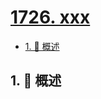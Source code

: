 # [1726. xxx](https://github.com/Tdahuyou/TNotes.leetcode/tree/main/notes/1726.%20xxx)

<!-- region:toc -->

- [1. 📝 概述](#1--概述)

<!-- endregion:toc -->

## 1. 📝 概述

